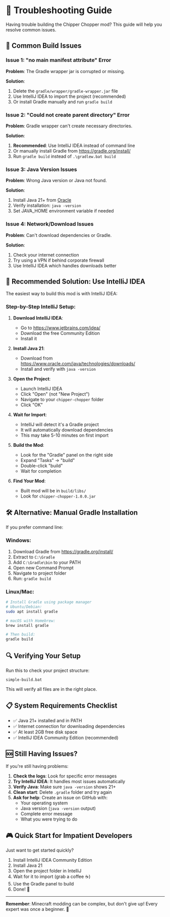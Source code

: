 # 🔧 Troubleshooting Guide

Having trouble building the Chipper Chopper mod? This guide will help you resolve common issues.

## 🚨 Common Build Issues

### Issue 1: "no main manifest attribute" Error
**Problem**: The Gradle wrapper jar is corrupted or missing.

**Solution**:
1. Delete the `gradle/wrapper/gradle-wrapper.jar` file
2. Use IntelliJ IDEA to import the project (recommended)
3. Or install Gradle manually and run `gradle build`

### Issue 2: "Could not create parent directory" Error
**Problem**: Gradle wrapper can't create necessary directories.

**Solution**:
1. **Recommended**: Use IntelliJ IDEA instead of command line
2. Or manually install Gradle from https://gradle.org/install/
3. Run `gradle build` instead of `.\gradlew.bat build`

### Issue 3: Java Version Issues
**Problem**: Wrong Java version or Java not found.

**Solution**:
1. Install Java 21+ from [Oracle](https://www.oracle.com/java/technologies/downloads/)
2. Verify installation: `java -version`
3. Set JAVA_HOME environment variable if needed

### Issue 4: Network/Download Issues
**Problem**: Can't download dependencies or Gradle.

**Solution**:
1. Check your internet connection
2. Try using a VPN if behind corporate firewall
3. Use IntelliJ IDEA which handles downloads better

## 🎯 Recommended Solution: Use IntelliJ IDEA

The easiest way to build this mod is with IntelliJ IDEA:

### Step-by-Step IntelliJ Setup:

1. **Download IntelliJ IDEA**:
   - Go to https://www.jetbrains.com/idea/
   - Download the free Community Edition
   - Install it

2. **Install Java 21**:
   - Download from https://www.oracle.com/java/technologies/downloads/
   - Install and verify with `java -version`

3. **Open the Project**:
   - Launch IntelliJ IDEA
   - Click "Open" (not "New Project")
   - Navigate to your `chipper-chopper` folder
   - Click "OK"

4. **Wait for Import**:
   - IntelliJ will detect it's a Gradle project
   - It will automatically download dependencies
   - This may take 5-10 minutes on first import

5. **Build the Mod**:
   - Look for the "Gradle" panel on the right side
   - Expand "Tasks" → "build"
   - Double-click "build"
   - Wait for completion

6. **Find Your Mod**:
   - Built mod will be in `build/libs/`
   - Look for `chipper-chopper-1.0.0.jar`

## 🛠️ Alternative: Manual Gradle Installation

If you prefer command line:

### Windows:
1. Download Gradle from https://gradle.org/install/
2. Extract to `C:\Gradle`
3. Add `C:\Gradle\bin` to your PATH
4. Open new Command Prompt
5. Navigate to project folder
6. Run: `gradle build`

### Linux/Mac:
```bash
# Install Gradle using package manager
# Ubuntu/Debian:
sudo apt install gradle

# macOS with Homebrew:
brew install gradle

# Then build:
gradle build
```

## 🔍 Verifying Your Setup

Run this to check your project structure:
```batch
simple-build.bat
```

This will verify all files are in the right place.

## 📋 System Requirements Checklist

- ✅ Java 21+ installed and in PATH
- ✅ Internet connection for downloading dependencies
- ✅ At least 2GB free disk space
- ✅ IntelliJ IDEA Community Edition (recommended)

## 🆘 Still Having Issues?

If you're still having problems:

1. **Check the logs**: Look for specific error messages
2. **Try IntelliJ IDEA**: It handles most issues automatically
3. **Verify Java**: Make sure `java -version` shows 21+
4. **Clean start**: Delete `.gradle` folder and try again
5. **Ask for help**: Create an issue on GitHub with:
   - Your operating system
   - Java version (`java -version` output)
   - Complete error message
   - What you were trying to do

## 🎮 Quick Start for Impatient Developers

Just want to get started quickly?

1. Install IntelliJ IDEA Community Edition
2. Install Java 21
3. Open the project folder in IntelliJ
4. Wait for it to import (grab a coffee ☕)
5. Use the Gradle panel to build
6. Done! 🎉

---

**Remember**: Minecraft modding can be complex, but don't give up! Every expert was once a beginner. 🌟 